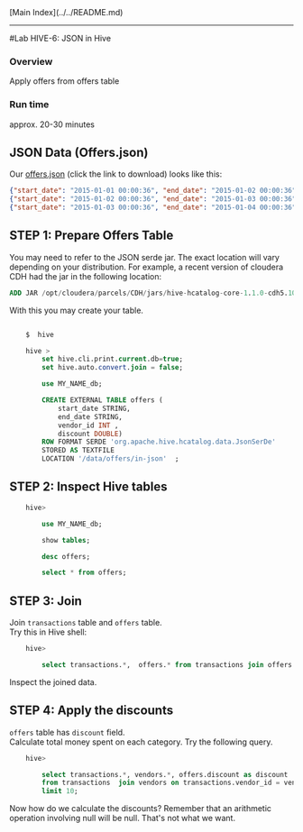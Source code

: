 <link rel='stylesheet' href='../../assets/css/main.css'/>
[Main Index](../../README.md)

-----

#Lab HIVE-6: JSON in Hive

### Overview
Apply offers from offers table


### Run time
approx. 20-30 minutes

## JSON Data (Offers.json)
Our [offers.json](../../data/cc-data/offers.json) (click the link to download)
looks like this:

```json
{"start_date": "2015-01-01 00:00:36", "end_date": "2015-01-02 00:00:36", "discount": 0.10, "vendor_id": 5}
{"start_date": "2015-01-02 00:00:36", "end_date": "2015-01-03 00:00:36", "discount": 0.05, "vendor_id": 1}
{"start_date": "2015-01-03 00:00:36", "end_date": "2015-01-04 00:00:36", "discount": 0.20, "vendor_id": 2}
```

## STEP 1:  Prepare Offers Table

You may need to refer to the JSON serde jar. The exact location will vary depending on your distribution.
For example, a recent version of cloudera CDH had the jar in the following location:

```sql
ADD JAR /opt/cloudera/parcels/CDH/jars/hive-hcatalog-core-1.1.0-cdh5.10.0.jar
```

With this you may create your table.

```sql

    $  hive

    hive >
        set hive.cli.print.current.db=true;
        set hive.auto.convert.join = false;

        use MY_NAME_db;

        CREATE EXTERNAL TABLE offers (
            start_date STRING,
            end_date STRING,
            vendor_id INT ,
            discount DOUBLE)
        ROW FORMAT SERDE 'org.apache.hive.hcatalog.data.JsonSerDe'
        STORED AS TEXTFILE
        LOCATION '/data/offers/in-json'  ;
```

## STEP 2:  Inspect Hive tables

```sql
    hive>

        use MY_NAME_db;

        show tables;

        desc offers;

        select * from offers;
```

## STEP 3:  Join
Join `transactions` table and `offers` table.  
Try this in Hive shell:

```sql
    hive>

        select transactions.*,  offers.* from transactions join offers on (transactions.vendor_id = offers.vendor_id) limit 10;
```

Inspect the joined data.

## STEP 4:  Apply the discounts
`offers` table has `discount` field.  
Calculate total money spent on each category.  Try the following query.

```sql
    hive>

        select transactions.*, vendors.*, offers.discount as discount
        from transactions  join vendors on transactions.vendor_id = vendors.id left outer join offers on offers.vendor_id = vendors.id
        limit 10;
```

Now how do we calculate the discounts?  Remember that an arithmetic operation involving null will be null.  That's not what we want.  
